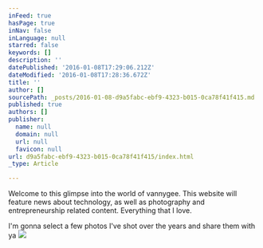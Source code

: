```yaml
---
inFeed: true
hasPage: true
inNav: false
inLanguage: null
starred: false
keywords: []
description: ''
datePublished: '2016-01-08T17:29:06.212Z'
dateModified: '2016-01-08T17:28:36.672Z'
title: ''
author: []
sourcePath: _posts/2016-01-08-d9a5fabc-ebf9-4323-b015-0ca78f41f415.md
published: true
authors: []
publisher:
  name: null
  domain: null
  url: null
  favicon: null
url: d9a5fabc-ebf9-4323-b015-0ca78f41f415/index.html
_type: Article

---
```

Welcome to this glimpse into the world of vannygee. This website will feature news about technology, as well as photography and entrepreneurship related content. Everything that I love.

I'm gonna select a few photos I've shot over the years and share them with ya
![](https://the-grid-user-content.s3-us-west-2.amazonaws.com/b455c8a1-c4e0-4e1a-b9b4-64c61efa0729.jpg)
